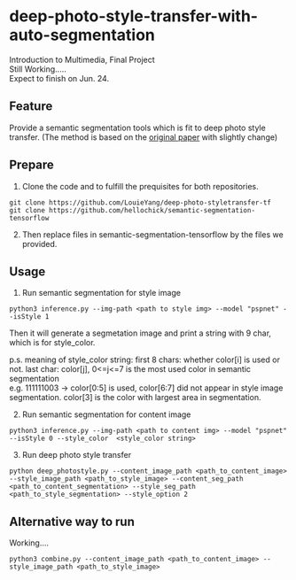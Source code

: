 # deep-photo-style-transfer-with-auto-segmentation
Introduction to Multimedia, Final Project  
Still Working.....  
Expect to finish on Jun. 24.  

## Feature
Provide a semantic segmentation tools which is fit to deep photo style transfer. (The method is based on the [original paper](https://arxiv.org/abs/1703.07511) with slightly change)

## Prepare
1. Clone the code and to fulfill the prequisites for both repositories. 
```
git clone https://github.com/LouieYang/deep-photo-styletransfer-tf
git clone https://github.com/hellochick/semantic-segmentation-tensorflow
```
2. Then replace files in semantic-segmentation-tensorflow by the files we provided.

## Usage
1. Run semantic segmentation for style image
```
python3 inference.py --img-path <path to style img> --model "pspnet" --isStyle 1
```
  Then it will generate a segmetation image and print a string with 9 char, which is for style_color.
  
  p.s. meaning of style_color string: first 8 chars: whether color[i] is used or not. last char: color[j], 0<=j<=7 is the most used color in semantic segmentation  
  e.g. 111111003 -> color[0:5] is used, color[6:7] did not appear in style image segmentation. color[3] is the color with largest area in segmentation.  
  
2. Run semantic segmentation for content image
```
python3 inference.py --img-path <path to content img> --model "pspnet" --isStyle 0 --style_color  <style_color string>
```
3. Run deep photo style transfer
```
python deep_photostyle.py --content_image_path <path_to_content_image> --style_image_path <path_to_style_image> --content_seg_path <path_to_content_segmentation> --style_seg_path <path_to_style_segmentation> --style_option 2
```
## Alternative way to run
Working....
```
python3 combine.py --content_image_path <path_to_content_image> --style_image_path <path_to_style_image>
```
